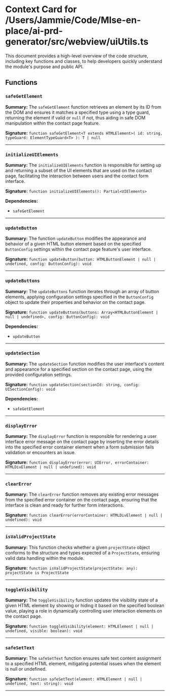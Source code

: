 # Context Card for /Users/Jammie/Code/MIse-en-place/ai-prd-generator/src/webview/uiUtils.ts

This document provides a high-level overview of the code structure, including key functions and classes, to help developers quickly understand the module's purpose and public API.

## Functions

### `safeGetElement`

**Summary:** The `safeGetElement` function retrieves an element by its ID from the DOM and ensures it matches a specified type using a type guard, returning the element if valid or `null` if not, thus aiding in safe DOM manipulation within the contact page feature.

**Signature:** `function safeGetElement<T extends HTMLElement>(
    id: string,
    typeGuard: ElementTypeGuard<T>
): T | null`

---

### `initializeUIElements`

**Summary:** The `initializeUIElements` function is responsible for setting up and returning a subset of the UI elements that are used on the contact page, facilitating the interaction between users and the contact form interface.

**Signature:** `function initializeUIElements(): Partial<UIElements>`

**Dependencies:**

- `safeGetElement`

---

### `updateButton`

**Summary:** The function `updateButton` modifies the appearance and behavior of a given HTML button element based on the specified `ButtonConfig` settings within the contact page feature's user interface.

**Signature:** `function updateButton(button: HTMLButtonElement | null | undefined, config: ButtonConfig): void`

---

### `updateButtons`

**Summary:** The `updateButtons` function iterates through an array of button elements, applying configuration settings specified in the `ButtonConfig` object to update their properties and behavior on the contact page.

**Signature:** `function updateButtons(buttons: Array<HTMLButtonElement | null | undefined>, config: ButtonConfig): void`

**Dependencies:**

- `updateButton`

---

### `updateSection`

**Summary:** The `updateSection` function modifies the user interface's content and appearance for a specified section on the contact page, using the provided configuration settings.

**Signature:** `function updateSection(sectionId: string, config: UISectionConfig): void`

**Dependencies:**

- `safeGetElement`

---

### `displayError`

**Summary:** The `displayError` function is responsible for rendering a user interface error message on the contact page by inserting the error details into the specified error container element when a form submission fails validation or encounters an issue.

**Signature:** `function displayError(error: UIError, errorContainer: HTMLDivElement | null | undefined): void`

---

### `clearError`

**Summary:** The `clearError` function removes any existing error messages from the specified error container on the contact page, ensuring that the interface is clean and ready for further form interactions.

**Signature:** `function clearError(errorContainer: HTMLDivElement | null | undefined): void`

---

### `isValidProjectState`

**Summary:** This function checks whether a given `projectState` object conforms to the structure and types expected of a `ProjectState`, ensuring valid data handling within the module.

**Signature:** `function isValidProjectState(projectState: any): projectState is ProjectState`

---

### `toggleVisibility`

**Summary:** The `toggleVisibility` function updates the visibility state of a given HTML element by showing or hiding it based on the specified boolean value, playing a role in dynamically controlling user interaction elements on the contact page.

**Signature:** `function toggleVisibility(element: HTMLElement | null | undefined, visible: boolean): void`

---

### `safeSetText`

**Summary:** The `safeSetText` function ensures safe text content assignment to a specified HTML element, mitigating potential issues when the element is null or undefined.

**Signature:** `function safeSetText(element: HTMLElement | null | undefined, text: string): void`

---
